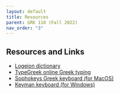 ```yaml
---
layout: default
title: Resources
parent: GRK 110 (Fall 2022)
nav_order: "3"
---
```


## Resources and Links

- [Logeion dictionary](https://logeion.uchicago.edu/%E1%BD%8D%CE%BC%CE%B7%CF%81%CE%BF%CF%82)
- [TypeGreek online Greek typing](https://www.typegreek.com/)
- [Sophokeys Greek keyboard (for MacOS)](https://www.benjaminblonder.org/sophokeys/)
- [Keyman keyboard (for Windows)](https://help.keyman.com/keyboard/greekclassical/1.2/greekclassical)

